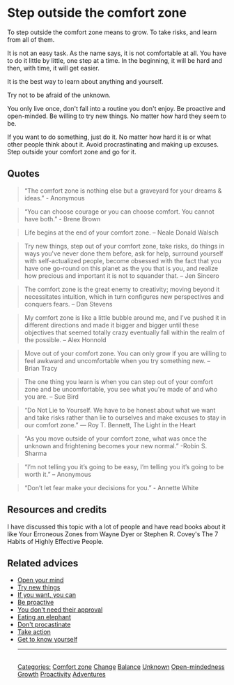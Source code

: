 # Step outside the comfort zone

To step outside the comfort zone means to grow. To take risks, and learn from all of them.

It is not an easy task. As the name says, it is not comfortable at all. You have to do it little by little, one step at a time. In the beginning, it will be hard and then, with time, it will get easier.

It is the best way to learn about anything and yourself.

Try not to be afraid of the unknown.

You only live once, don't fall into a routine you don't enjoy. Be proactive and open-minded. Be willing to try new things. No matter how hard they seem to be.

If you want to do something, just do it. No matter how hard it is or what other people think about it. Avoid procrastinating and making up excuses. Step outside your comfort zone and go for it.

## Quotes

> “The comfort zone is nothing else but a graveyard for your dreams & ideas.” - Anonymous

> “You can choose courage or you can choose comfort. You cannot have both.” - Brene Brown

> Life begins at the end of your comfort zone. – Neale Donald Walsch

> Try new things, step out of your comfort zone, take risks, do things in ways you've never done them before, ask for help, surround yourself with self-actualized people, become obsessed with the fact that you have one go-round on this planet as the you that is you, and realize how precious and important it is not to squander that. – Jen Sincero

> The comfort zone is the great enemy to creativity; moving beyond it necessitates intuition, which in turn configures new perspectives and conquers fears. – Dan Stevens

> My comfort zone is like a little bubble around me, and I've pushed it in different directions and made it bigger and bigger until these objectives that seemed totally crazy eventually fall within the realm of the possible. – Alex Honnold

> Move out of your comfort zone. You can only grow if you are willing to feel awkward and uncomfortable when you try something new. – Brian Tracy

> The one thing you learn is when you can step out of your comfort zone and be uncomfortable, you see what you're made of and who you are. – Sue Bird

> “Do Not Lie to Yourself. We have to be honest about what we want and take risks rather than lie to ourselves and make excuses to stay in our comfort zone.” ― Roy T. Bennett, The Light in the Heart

> “As you move outside of your comfort zone, what was once the unknown and frightening becomes your new normal.” -Robin S. Sharma

> “I’m not telling you it’s going to be easy, I’m telling you it’s going to be worth it.” – Anonymous

> “Don’t let fear make your decisions for you.” - Annette White

## Resources and credits

I have discussed this topic with a lot of people and have read books about it like Your Erroneous Zones from Wayne Dyer or Stephen R. Covey's The 7 Habits of Highly Effective People.

## Related advices

- [Open your mind](../Open%20your%20mind/index.md)
- [Try new things](../Try%20new%20things/index.md)
- [If you want, you can](../If%20you%20want,%20you%20can/index.md)
- [Be proactive](../Be%20proactive/index.md)
- [You don't need their approval](../You%20don't%20need%20their%20approval/index.md)
- [Eating an elephant](../Eating%20an%20elephant/index.md)
- [Don't procastinate](../Avoid%20procrastinating/index.md)
- [Take action](../Take%20action/index.md)
- [Get to know yourself](../Get%20to%20know%20yourself/index.md)<hr/><br/>[Categories:](../Categories/index.md) [Comfort zone](../Categories/Comfort%20zone.md) [Change](../Categories/Change.md) [Balance](../Categories/Balance.md) [Unknown](../Categories/Unknown.md) [Open-mindedness](../Categories/Open-mindedness.md) [Growth](../Categories/Growth.md) [Proactivity](../Categories/Proactivity.md) [Adventures](../Categories/Adventures.md)